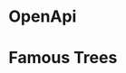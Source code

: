 # OpenApi

# Famous Trees

<div id="famous-trees-swagger"></div>
<script>
  SwaggerUIBundle({
    dom_id: '#famous-trees-swagger',
    url: 'hagenhaus-hagenhaus-api-1-resolved.json',
    defaultModelsExpandDepth: -1,
    displayOperationId: true,
    filter: 'Trees',
    plugins: [],
    requestSnippetsEnabled: true,
    syntaxHighlight: {
      activate: true,
      theme: 'nord'
    },
    apisSorter: 'alpha', 
    operationsSorter: function (a, b) { 
      const order = { 'get': '0', 'post': '1', 'patch': '2', 'delete': '3' };
      return order[a.get('method')].localeCompare(order[b.get('method')]);
    }
  });
</script>
